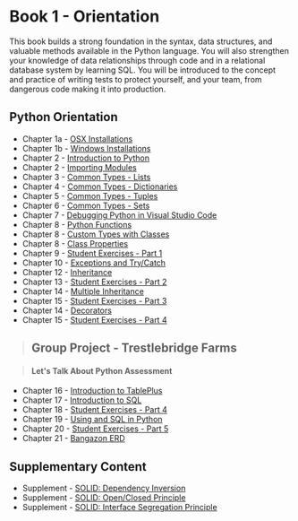 # Book 1 - Orientation

This book builds a strong foundation in the syntax, data structures, and valuable methods available in the Python language. You will also strengthen your knowledge of data relationships through code and in a relational database system by learning SQL. You will be introduced to the concept and practice of writing tests to protect yourself, and your team, from dangerous code making it into production.

## Python Orientation

* Chapter 1a - [OSX Installations](./chapters/INSTALLATIONS_OSX.md)
* Chapter 1b - [Windows Installations](./chapters/INSTALLATIONS_WINDOWS.md)
* Chapter 2 - [Introduction to Python](./chapters/PYTHON_INTRO.md)
* Chapter 2 - [Importing Modules](./chapters/PYTHON_IMPORTING.md)
* Chapter 3 - [Common Types - Lists](./chapters/DATA_STRUCTURES_LIST.md)
* Chapter 4 - [Common Types - Dictionaries](./chapters/DATA_STRUCTURES_DICTIONARY.md)
* Chapter 5 - [Common Types - Tuples](./chapters/DATA_STRUCTURES_TUPLE.md)
* Chapter 6 - [Common Types - Sets](./chapters/DATA_STRUCTURES_SET.md)
* Chapter 7 - [Debugging Python in Visual Studio Code](./chapters/DEBUGGING_PYTHON.md)
* Chapter 8 - [Python Functions](./chapters/FUNCTIONS_INTRO.md)
* Chapter 8 - [Custom Types with Classes](./chapters/CLASSES_INTRO.md)
* Chapter 8 - [Class Properties](./chapters/CLASS_PROPERTIES.md)
* Chapter 9 - [Student Exercises - Part 1](./chapters/STUDENT_EXERCISES_TYPES.md)
* Chapter 10 - [Exceptions and Try/Catch](./chapters/TRY_CATCH_INTRO.md)
* Chapter 12 - [Inheritance](./chapters/INHERITANCE_INTRO.md)
* Chapter 13 - [Student Exercises - Part 2](./chapters/STUDENT_EXERCISES_INHERITANCE.md)
* Chapter 14 - [Multiple Inheritance](./chapters/INHERITANCE_INTRO.md)
* Chapter 15 - [Student Exercises - Part 3](./chapters/STUDENT_EXERCISES_INHERITANCE.md)
* Chapter 14 - [Decorators](./chapters/DECORATORS_INTRO.md)
* Chapter 15 - [Student Exercises - Part 4](./chapters/STUDENT_EXERCISES_DECORATORS.md)

> ## __Group Project__ - Trestlebridge Farms

> #### Let's Talk About Python Assessment


* Chapter 16 - [Introduction to TablePlus](./chapters/AZURE_DATA_STUDIO_INTRO.md)
* Chapter 17 - [Introduction to SQL](./chapters/SQL_INTRO.md)
* Chapter 18 - [Student Exercises - Part 4](./chapters/STUDENT_EXERCISES_SQL.md)
* Chapter 19 - [Using and SQL in Python](./chapters/PYTHON_SQL.md)
* Chapter 20 - [Student Exercises - Part 5](./chapters/STUDENT_EXERCISES_SQL.md)
* Chapter 21 - [Bangazon ERD](./chapters/BANGAZON_ERD.md)

## Supplementary Content

* Supplement - [SOLID: Dependency Inversion](./chapters/DEPENDENCY_INVERSION.md)
* Supplement - [SOLID: Open/Closed Principle](./chapters/OPEN_CLOSED_PRINCIPLE.md)
* Supplement - [SOLID: Interface Segregation Principle](./chapters/INTERFACE_SEGREGATION_PRINCIPLE.md)
